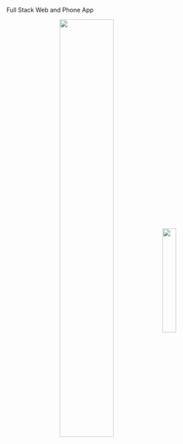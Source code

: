 Full Stack Web and Phone App


<p align="center">
<img align="center" src="https://user-images.githubusercontent.com/107604928/193137317-e7d18bb6-730e-4e95-81ee-7087c4ce3427.PNG" width=50% height=50% >
<img align="center" src="https://user-images.githubusercontent.com/107604928/193130916-54261ca7-2ed2-4df0-bcd1-a85bb8facdf4.jpeg" width=25% height=25% >
</p>


